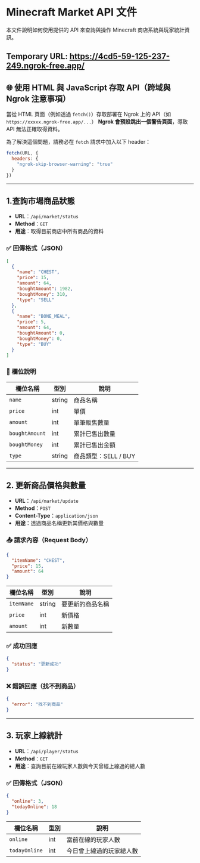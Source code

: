 
# Minecraft Market API 文件

本文件說明如何使用提供的 API 來查詢與操作 Minecraft 商店系統與玩家統計資訊。

## Temporary URL:  https://4cd5-59-125-237-249.ngrok-free.app/
## 🌐 使用 HTML 與 JavaScript 存取 API（跨域與 Ngrok 注意事項）

當從 HTML 頁面（例如透過 `fetch()`）存取部署在 Ngrok 上的 API（如 `https://xxxxx.ngrok-free.app/...`）
**Ngrok 會預設跳出一個警告頁面**，導致 API 無法正確取得資料。

為了解決這個問題，請務必在 `fetch` 請求中加入以下 header：

```js
fetch(URL, {
  headers: {
    "ngrok-skip-browser-warning": "true"
  }
})
```
---

##  1.查詢市場商品狀態

- **URL**：`/api/market/status`  
- **Method**：`GET`  
- **用途**：取得目前商店中所有商品的資料

### ✅ 回傳格式（JSON）

```json
[
  {
    "name": "CHEST",
    "price": 15,
    "amount": 64,
    "boughtAmount": 1982,
    "boughtMoney": 310,
    "type": "SELL"
  },
  {
    "name": "BONE_MEAL",
    "price": 5,
    "amount": 64,
    "boughtAmount": 0,
    "boughtMoney": 0,
    "type": "BUY"
  }
]
```

### 📘 欄位說明

| 欄位名稱       | 型別   | 說明                   |
|----------------|--------|------------------------|
| `name`         | string | 商品名稱               |
| `price`        | int    | 單價                   |
| `amount`       | int    | 單筆販售數量           |
| `boughtAmount` | int    | 累計已售出數量         |
| `boughtMoney`  | int    | 累計已售出金額         |
| `type`         | string | 商品類型：SELL / BUY  |

---

## 2. 更新商品價格與數量

- **URL**：`/api/market/update`  
- **Method**：`POST`  
- **Content-Type**：`application/json`  
- **用途**：透過商品名稱更新其價格與數量

### 📤 請求內容（Request Body）

```json
{
  "itemName": "CHEST",
  "price": 15,
  "amount": 64
}
```

| 欄位名稱   | 型別   | 說明             |
|------------|--------|------------------|
| `itemName` | string | 要更新的商品名稱 |
| `price`    | int    | 新價格           |
| `amount`   | int    | 新數量           |

### ✅ 成功回應

```json
{
  "status": "更新成功"
}
```

### ❌ 錯誤回應（找不到商品）

```json
{
  "error": "找不到商品"
}
```

---

## 3. 玩家上線統計

- **URL**：`/api/player/status`  
- **Method**：`GET`  
- **用途**：查詢目前在線玩家人數與今天曾經上線過的總人數

### ✅ 回傳格式（JSON）

```json
{
  "online": 3,
  "todayOnline": 18
}
```

| 欄位名稱      | 型別 | 說明                       |
|---------------|------|----------------------------|
| `online`      | int  | 當前在線的玩家人數         |
| `todayOnline` | int  | 今日曾上線過的玩家總人數   |
